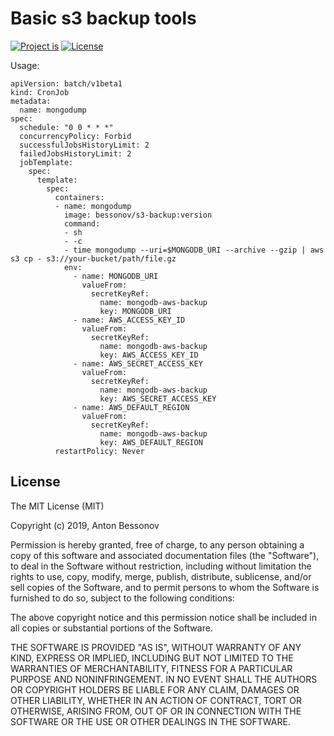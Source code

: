 Basic s3 backup tools
=====================

[![Project is](https://img.shields.io/badge/Project%20is-fantastic-ff69b4.svg)](https://github.com/Bessonov/s3-backup)
[![License](http://img.shields.io/:license-MIT-blue.svg)](https://raw.githubusercontent.com/Bessonov/s3-backup/master/LICENSE)

Usage:

```
apiVersion: batch/v1beta1
kind: CronJob
metadata:
  name: mongodump
spec:
  schedule: "0 0 * * *"
  concurrencyPolicy: Forbid
  successfulJobsHistoryLimit: 2
  failedJobsHistoryLimit: 2
  jobTemplate:
    spec:
      template:
        spec:
          containers:
          - name: mongodump
            image: bessonov/s3-backup:version
            command:
            - sh
            - -c
            - time mongodump --uri=$MONGODB_URI --archive --gzip | aws s3 cp - s3://your-bucket/path/file.gz
            env:
              - name: MONGODB_URI
                valueFrom:
                  secretKeyRef:
                    name: mongodb-aws-backup
                    key: MONGODB_URI
              - name: AWS_ACCESS_KEY_ID
                valueFrom:
                  secretKeyRef:
                    name: mongodb-aws-backup
                    key: AWS_ACCESS_KEY_ID
              - name: AWS_SECRET_ACCESS_KEY
                valueFrom:
                  secretKeyRef:
                    name: mongodb-aws-backup
                    key: AWS_SECRET_ACCESS_KEY
              - name: AWS_DEFAULT_REGION
                valueFrom:
                  secretKeyRef:
                    name: mongodb-aws-backup
                    key: AWS_DEFAULT_REGION
          restartPolicy: Never
```

License
-------

The MIT License (MIT)

Copyright (c) 2019, Anton Bessonov

Permission is hereby granted, free of charge, to any person obtaining a copy
of this software and associated documentation files (the "Software"), to deal
in the Software without restriction, including without limitation the rights
to use, copy, modify, merge, publish, distribute, sublicense, and/or sell
copies of the Software, and to permit persons to whom the Software is
furnished to do so, subject to the following conditions:

The above copyright notice and this permission notice shall be included in
all copies or substantial portions of the Software.

THE SOFTWARE IS PROVIDED "AS IS", WITHOUT WARRANTY OF ANY KIND, EXPRESS OR
IMPLIED, INCLUDING BUT NOT LIMITED TO THE WARRANTIES OF MERCHANTABILITY,
FITNESS FOR A PARTICULAR PURPOSE AND NONINFRINGEMENT. IN NO EVENT SHALL THE
AUTHORS OR COPYRIGHT HOLDERS BE LIABLE FOR ANY CLAIM, DAMAGES OR OTHER
LIABILITY, WHETHER IN AN ACTION OF CONTRACT, TORT OR OTHERWISE, ARISING FROM,
OUT OF OR IN CONNECTION WITH THE SOFTWARE OR THE USE OR OTHER DEALINGS IN
THE SOFTWARE.
